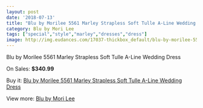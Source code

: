 ```yaml
---
layout: post
date: '2018-07-13'
title: "Blu by Morilee 5561 Marley Strapless Soft Tulle A-Line Wedding Dress"
category: Blu by Mori Lee
tags: ["special","style","marley","dresses","dress"]
image: http://img.eudances.com/17037-thickbox_default/blu-by-morilee-5561-marley-strapless-soft-tulle-a-line-wedding-dress.jpg
---
```

Blu by Morilee 5561 Marley Strapless Soft Tulle A-Line Wedding Dress

On Sales: **$340.99**
<a href="https://www.eudances.com/en/blu-by-mori-lee/4986-blu-by-morilee-5561-marley-strapless-soft-tulle-a-line-wedding-dress.html"><amp-img layout="responsive" width="600" height="600" src="//img.eudances.com/17037-thickbox_default/blu-by-morilee-5561-marley-strapless-soft-tulle-a-line-wedding-dress.jpg" alt="Blu by Morilee 5561 Marley Strapless Soft Tulle A-Line Wedding Dress 0" /></a>
<a href="https://www.eudances.com/en/blu-by-mori-lee/4986-blu-by-morilee-5561-marley-strapless-soft-tulle-a-line-wedding-dress.html"><amp-img layout="responsive" width="600" height="600" src="//img.eudances.com/17040-thickbox_default/blu-by-morilee-5561-marley-strapless-soft-tulle-a-line-wedding-dress.jpg" alt="Blu by Morilee 5561 Marley Strapless Soft Tulle A-Line Wedding Dress 1" /></a>
<a href="https://www.eudances.com/en/blu-by-mori-lee/4986-blu-by-morilee-5561-marley-strapless-soft-tulle-a-line-wedding-dress.html"><amp-img layout="responsive" width="600" height="600" src="//img.eudances.com/17039-thickbox_default/blu-by-morilee-5561-marley-strapless-soft-tulle-a-line-wedding-dress.jpg" alt="Blu by Morilee 5561 Marley Strapless Soft Tulle A-Line Wedding Dress 2" /></a>
<a href="https://www.eudances.com/en/blu-by-mori-lee/4986-blu-by-morilee-5561-marley-strapless-soft-tulle-a-line-wedding-dress.html"><amp-img layout="responsive" width="600" height="600" src="//img.eudances.com/17038-thickbox_default/blu-by-morilee-5561-marley-strapless-soft-tulle-a-line-wedding-dress.jpg" alt="Blu by Morilee 5561 Marley Strapless Soft Tulle A-Line Wedding Dress 3" /></a>

Buy it: [Blu by Morilee 5561 Marley Strapless Soft Tulle A-Line Wedding Dress](https://www.eudances.com/en/blu-by-mori-lee/4986-blu-by-morilee-5561-marley-strapless-soft-tulle-a-line-wedding-dress.html "Blu by Morilee 5561 Marley Strapless Soft Tulle A-Line Wedding Dress")

View more: [Blu by Mori Lee](https://www.eudances.com/en/39-blu-by-mori-lee "Blu by Mori Lee")